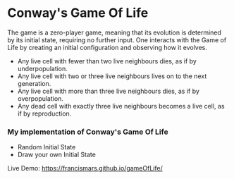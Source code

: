 # Conway's Game Of Life
The game is a zero-player game, meaning that its evolution is determined by its initial state, requiring no further input. One interacts with the Game of Life by creating an initial configuration and observing how it evolves. 
- Any live cell with fewer than two live neighbours dies, as if by underpopulation.
- Any live cell with two or three live neighbours lives on to the next generation.
- Any live cell with more than three live neighbours dies, as if by overpopulation.
- Any dead cell with exactly three live neighbours becomes a live cell, as if by reproduction.



### My implementation of Conway's Game Of Life

- Random Initial State 
- Draw your own Initial State

Live Demo: https://francismars.github.io/gameOfLife/
